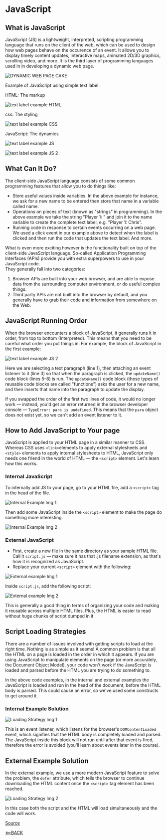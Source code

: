 # JavaScript

## What is JavaScript

JavaScript (JS) is a lightweight, interpreted, scripting programming language that runs on the client of the web, which can be used to design how web pages behave on the occurence of an event. It allows you to display timely content updates, interactive maps, animated 2D/3D graphics, scrolling video, and more. It is the third layer of programming languages used in in developing a dynamic web page.

![DYNAMIC WEB PAGE CAKE](https://raw.githubusercontent.com/Dantay13/reading-notes/main/pics/class6-img1.png)

Example of JavaScript using simple text label:

HTML: The markup

![text label example HTML](https://raw.githubusercontent.com/Dantay13/reading-notes/main/pics/class6-img2.png)

css: The styling

![text label example CSS](https://raw.githubusercontent.com/Dantay13/reading-notes/main/pics/class6-img3.png)

JavaScript: The dynamics

![text label example JS](https://raw.githubusercontent.com/Dantay13/reading-notes/main/pics/class6-img4.png)

![text label example JS 2](https://raw.githubusercontent.com/Dantay13/reading-notes/main/pics/class6-img5.png)

## What Can It Do?

The client-side JavaScript language consists of some common programming features that allow you to do things like:

- Store useful values inside variables. In the above example for instance, we ask for a new name to be entered then store that name in a variable called name.
- Operations on pieces of text (known as "strings" in programming). In the above example we take the string "Player 1: " and join it to the name variable to create the complete text label, e.g. "Player 1: Chris".
- Running code in response to certain events occurring on a web page. We used a click event in our example above to detect when the label is clicked and then run the code that updates the text label. And more.

What is even more exciting however is the functionality built on top of the client-side JavaScript language. So-called Application Programming Interfaces (APIs) provide you with extra superpowers to use in your JavaScript code.
<br> They generally fall into two categories:

1. Browser APIs are built into your web browser, and are able to expose data from the surrounding computer environment, or do useful complex things.
2. Third party APIs are not built into the browser by default, and you generally have to grab their code and information from somewhere on the Web.

## JavaScript Running Order

When the browser encounters a block of JavaScript, it generally runs it in order, from top to bottom (Interpreted). This means that you need to be careful what order you put things in. For example, the block of JavaScript in the first example:

![text label example JS 2](https://raw.githubusercontent.com/Dantay13/reading-notes/main/pics/class6-img6.png)

Here we are selecting a text paragraph (line 1), then attaching an event listener to it (line 3) so that when the paragraph is clicked, the `updateName()` code block (lines 5–8) is run. The `updateName()` code block (these types of reusable code blocks are called "functions") asks the user for a new name, and then inserts that name into the paragraph to update the display.

If you swapped the order of the first two lines of code, it would no longer work — instead, you'd get an error returned in the browser developer console — `TypeError: para is undefined`. This means that the `para` object does not exist yet, so we can't add an event listener to it.

## How to Add JavaScript to Your page

JavaScript is applied to your HTML page in a similar manner to CSS. Whereas CSS uses `<link>`elements to apply external stylesheets and `<style>` elements to apply internal stylesheets to HTML, JavaScript only needs one friend in the world of HTML — the `<script>` element. Let's learn how this works.

### Internal JavaScript 

To internally add JS to your page, go to your HTML file, add a `<script>` tag in the head of the file.

![Internal Example Img 1](https://raw.githubusercontent.com/Dantay13/reading-notes/main/pics/class6-img7.png)

Then add some JavaScript inside the `<script>` element to make the page do something more interesting.

![Internal Example Img 2](https://raw.githubusercontent.com/Dantay13/reading-notes/main/pics/class6-img8.png)

### External JavaScript

- First, create a new file in the same directory as your sample HTML file. Call it `script.js` — make sure it has that .js filename extension, as that's how it is recognized as JavaScript.
- Replace your current `<script>` element with the following:

![External example Img 1](https://raw.githubusercontent.com/Dantay13/reading-notes/main/pics/class6-img9.png)

Inside `script.js`, add the following script:

![External example Img 2](https://raw.githubusercontent.com/Dantay13/reading-notes/main/pics/class6-img10.png)

This is generally a good thing in terms of organizing your code and making it reusable across multiple HTML files. Plus, the HTML is easier to read without huge chunks of script dumped in it.

## Script Loading Strategies

There are a number of issues involved with getting scripts to load at the right time. Nothing is as simple as it seems! A common problem is that all the HTML on a page is loaded in the order in which it appears. If you are using JavaScript to manipulate elements on the page (or more accurately, the Document Object Model), your code won't work if the JavaScript is loaded and parsed before the HTML you are trying to do something to.

In the above code examples, in the internal and external examples the JavaScript is loaded and run in the head of the document, before the HTML body is parsed. This could cause an error, so we've used some constructs to get around it.

### Internal Example Solution

![Loading Strategy Img 1](https://raw.githubusercontent.com/Dantay13/reading-notes/main/pics/Class6-Img11.png)

This is an event listener, which listens for the browser's `DOMContentLoaded` event, which signifies that the HTML body is completely loaded and parsed. The JavaScript inside this block will not run until after that event is fired, therefore the error is avoided (you'll learn about events later in the course).

## External Example Solution

In the external example, we use a more modern JavaScript feature to solve the problem, the `defer` attribute, which tells the browser to continue downloading the HTML content once the `<script>` tag element has been reached.

![Loading Strategy Img 2](https://github.com/Dantay13/reading-notes/blob/main/pics/Class6-Img12.png)

In this case both the script and the HTML will load simultaneously and the code will work.

[Source](https://developer.mozilla.org/en-US/docs/Learn/JavaScript/First_steps/What_is_JavaScript#internal_javascript)

[<==BACK](README.md)
